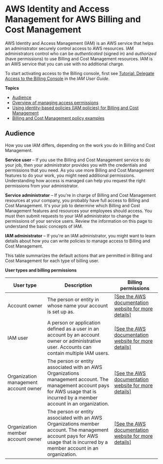 # AWS Identity and Access Management for AWS Billing and Cost Management<a name="security-iam"></a>

AWS Identity and Access Management \(IAM\) is an AWS service that helps an administrator securely control access to AWS resources\. IAM administrators control who can be *authenticated* \(signed in\) and *authorized* \(have permissions\) to use Billing and Cost Management resources\. IAM is an AWS service that you can use with no additional charge\.

To start activating access to the Billing console, first see [Tutorial: Delegate Access to the Billing Console](https://docs.aws.amazon.com/IAM/latest/UserGuide/tutorial_billing.html) in the *IAM User Guide*\.

**Topics**
+ [Audience](#security_iam_audience)
+ [Overview of managing access permissions](control-access-billing.md)
+ [Using identity\-based policies \(IAM policies\) for Billing and Cost Management](billing-permissions-ref.md)
+ [Billing and Cost Management policy examples](billing-example-policies.md)

## Audience<a name="security_iam_audience"></a>

How you use IAM differs, depending on the work you do in Billing and Cost Management\.

**Service user** – If you use the Billing and Cost Management service to do your job, then your administrator provides you with the credentials and permissions that you need\. As you use more Billing and Cost Management features to do your work, you might need additional permissions\. Understanding how access is managed can help you request the right permissions from your administrator\.

**Service administrator** – If you're in charge of Billing and Cost Management resources at your company, you probably have full access to Billing and Cost Management\. It's your job to determine which Billing and Cost Management features and resources your employees should access\. You must then submit requests to your IAM administrator to change the permissions of your service users\. Review the information on this page to understand the basic concepts of IAM\.

**IAM administrator** – If you're an IAM administrator, you might want to learn details about how you can write policies to manage access to Billing and Cost Management\.

This table summarizes the default actions that are permitted in Billing and Cost Management for each type of billing user\.


**User types and billing permissions**  

| User type | Description | Billing permissions | 
| --- | --- | --- | 
| Account owner |  The person or entity in whose name your account is set up as\.  |  [\[See the AWS documentation website for more details\]](http://docs.aws.amazon.com/awsaccountbilling/latest/aboutv2/security-iam.html)  | 
| IAM user |  A person or application defined as a user in an account by an account owner or administrative user\. Accounts can contain multiple IAM users\.  |  [\[See the AWS documentation website for more details\]](http://docs.aws.amazon.com/awsaccountbilling/latest/aboutv2/security-iam.html)  | 
| Organization management account owner |  The person or entity associated with an AWS Organizations management account\. The management account pays for AWS usage that is incurred by a member account in an organization\.   |  [\[See the AWS documentation website for more details\]](http://docs.aws.amazon.com/awsaccountbilling/latest/aboutv2/security-iam.html)  | 
| Organization member account owner |  The person or entity associated with an AWS Organizations member account\. The management account pays for AWS usage that is incurred by a member account in an organization\.   |  [\[See the AWS documentation website for more details\]](http://docs.aws.amazon.com/awsaccountbilling/latest/aboutv2/security-iam.html)  | 